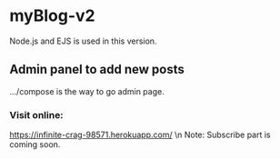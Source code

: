 # myBlog-v2
Node.js and EJS is used in this version. 
## Admin panel to add new posts
.../compose is the way to go admin page.
### Visit online:
https://infinite-crag-98571.herokuapp.com/
\n Note: Subscribe part is coming soon.
